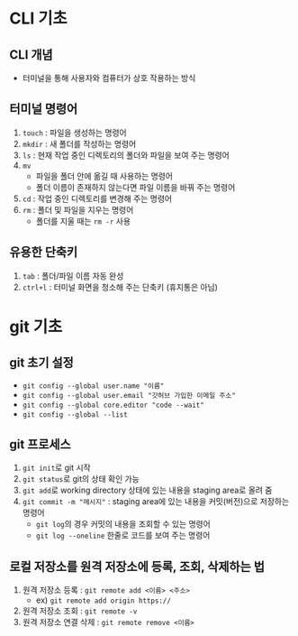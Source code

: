 # CLI 기초

## CLI 개념
- 터미널을 통해 사용자와 컴퓨터가 상호 작용하는 방식

## 터미널 명령어
1. `touch` : 파일을 생성하는 명령어
2. `mkdir` : 새 폴더를 작성하는 명령어
3. `ls` : 현재 작업 중인 디렉토리의 폴더와 파일을 보여 주는 명령어
4. `mv`
    - 파일을 폴더 안에 옮길 때 사용하는 명령어
    - 폴더 이름이 존재하지 않는다면 파일 이름을 바꿔 주는 명령어
5. `cd` : 작업 중인 디렉토리를 변경해 주는 명령어
6. `rm` : 폴더 및 파일을 지우는 명령어
    - 폴더를 지울 때는 `rm -r` 사용

## 유용한 단축키
1. `tab` : 폴더/파일 이름 자동 완성
2. `ctrl+l` : 터미널 화면을 청소해 주는 단축키 (휴지통은 아님)

# git 기초

## git 초기 설정
- `git config --global user.name "이름"`
- `git config --global user.email "갓허브 가입한 이메일 주소"`
- `git config --global core.editor "code --wait"`
- `git config --global --list`

## git 프로세스
1. `git init`로 git 시작
2. `git status`로 git의 상태 확인 가능
3. `git add`로 working directory 상태에 있는 내용을 staging area로 올려 줌
4. `git commit -m "메시지"` : staging area에 있는 내용을 커밋(버전)으로 저장하는 명령어
    - `git log`의 경우 커밋의 내용을 조회할 수 있는 명령어
    - `git log --oneline` 한줄로 코드를 보여 주는 명령어

## 로컬 저장소를 원격 저장소에 등록, 조회, 삭제하는 법
1. 원격 저장소 등록 : `git remote add <이름> <주소>`
    - ex) `git remote add origin https://`
2. 원격 저장소 조회 : `git remote -v`
3. 원격 저장소 연결 삭제 : `git remote remove <이름>`


